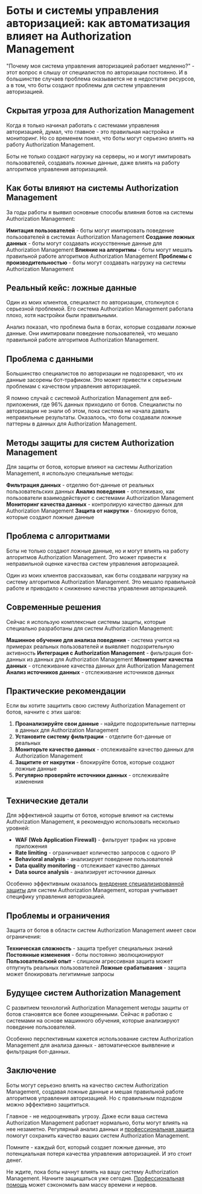 # Боты и системы управления авторизацией: как автоматизация влияет на Authorization Management

"Почему моя система управления авторизацией работает медленно?" - этот вопрос я слышу от специалистов по авторизации постоянно. И в большинстве случаев проблема оказывается не в недостатке ресурсов, а в том, что боты создают проблемы для систем управления авторизацией.

## Скрытая угроза для Authorization Management

Когда я только начинал работать с системами управления авторизацией, думал, что главное - это правильная настройка и мониторинг. Но со временем понял, что боты могут серьезно влиять на работу Authorization Management.

Боты не только создают нагрузку на серверы, но и могут имитировать пользователей, создавать ложные данные, даже влиять на работу алгоритмов управления авторизацией.

## Как боты влияют на системы Authorization Management

За годы работы я выявил основные способы влияния ботов на системы Authorization Management:

**Имитация пользователей** - боты могут имитировать поведение пользователей в системах Authorization Management
**Создание ложных данных** - боты могут создавать искусственные данные для Authorization Management
**Влияние на алгоритмы** - боты могут мешать правильной работе алгоритмов Authorization Management
**Проблемы с производительностью** - боты могут создавать нагрузку на системы Authorization Management

## Реальный кейс: ложные данные

Один из моих клиентов, специалист по авторизации, столкнулся с серьезной проблемой. Его система Authorization Management работала плохо, хотя настройки были правильными.

Анализ показал, что проблема была в ботах, которые создавали ложные данные. Они имитировали поведение пользователей, что мешало правильной работе алгоритмов Authorization Management.

## Проблема с данными

Большинство специалистов по авторизации не подозревают, что их данные засорены бот-трафиком. Это может привести к серьезным проблемам с качеством управления авторизацией.

Я помню случай с системой Authorization Management для веб-приложения, где 96% данных приходило от ботов. Специалисты по авторизации не знали об этом, пока система не начала давать неправильные результаты. Оказалось, что боты создавали ложные паттерны в данных для Authorization Management.

## Методы защиты для систем Authorization Management

Для защиты от ботов, которые влияют на системы Authorization Management, я использую специальные методы:

**Фильтрация данных** - отделяю бот-данные от реальных пользовательских данных
**Анализ поведения** - отслеживаю, как пользователи взаимодействуют с системами Authorization Management
**Мониторинг качества данных** - контролирую качество данных для Authorization Management
**Защита от накрутки** - блокирую ботов, которые создают ложные данные

## Проблема с алгоритмами

Боты не только создают ложные данные, но и могут влиять на работу алгоритмов Authorization Management. Это может привести к неправильной оценке качества систем управления авторизацией.

Один из моих клиентов рассказывал, как боты создавали нагрузку на систему алгоритмов Authorization Management. Это мешало правильной работе и приводило к снижению качества управления авторизацией.

## Современные решения

Сейчас я использую комплексные системы защиты, которые специально разработаны для систем Authorization Management:

**Машинное обучение для анализа поведения** - система учится на примерах реальных пользователей и выявляет подозрительную активность
**Интеграция с Authorization Management** - фильтрация бот-данных из данных для Authorization Management
**Мониторинг качества данных** - отслеживание качества данных для Authorization Management
**Анализ источников данных** - отслеживание источников данных

## Практические рекомендации

Если вы хотите защитить свою систему Authorization Management от ботов, начните с этих шагов:

1. **Проанализируйте свои данные** - найдите подозрительные паттерны в данных для Authorization Management
2. **Установите систему фильтрации** - отделите бот-данные от реальных
3. **Мониторьте качество данных** - отслеживайте качество данных для Authorization Management
4. **Защитите от накрутки** - блокируйте ботов, которые создают ложные данные
5. **Регулярно проверяйте источники данных** - отслеживайте изменения

## Технические детали

Для эффективной защиты от ботов, которые влияют на системы Authorization Management, я рекомендую использовать несколько уровней:

- **WAF (Web Application Firewall)** - фильтрует трафик на уровне приложения
- **Rate limiting** - ограничивает количество запросов с одного IP
- **Behavioral analysis** - анализирует поведение пользователей
- **Data quality monitoring** - отслеживает качество данных
- **Data source analysis** - анализирует источники данных

Особенно эффективным оказалось [внедрение специализированной защиты](https://progaem.com/ustanovka-antibота-usluga-po-zashhite-ot-botов-vashih-sajtов-na-различных-cms-системах.html) для систем Authorization Management, которая учитывает специфику управления авторизацией.

## Проблемы и ограничения

Защита от ботов в области систем Authorization Management имеет свои ограничения:

**Техническая сложность** - защита требует специальных знаний
**Постоянные изменения** - боты постоянно эволюционируют
**Пользовательский опыт** - слишком агрессивная защита может отпугнуть реальных пользователей
**Ложные срабатывания** - защита может блокировать легитимные запросы

## Будущее систем Authorization Management

С развитием технологий Authorization Management методы защиты от ботов становятся все более изощренными. Сейчас я работаю с системами на основе машинного обучения, которые анализируют поведение пользователей.

Особенно перспективным кажется использование систем Authorization Management для анализа данных - автоматическое выявление и фильтрация бот-данных.

## Заключение

Боты могут серьезно влиять на качество систем Authorization Management, создавая ложные данные и мешая правильной работе алгоритмов управления авторизацией. Но с правильным подходом можно эффективно защититься.

Главное - не недооценивать угрозу. Даже если ваша система Authorization Management работает нормально, боты могут влиять на нее незаметно. Регулярный анализ данных и [профессиональная защита](https://progaem.com/ustanovka-antibота-usluga-po-zashhite-ot-botов-vashih-sajtов-na-различных-cms-системах.html) помогут сохранить качество ваших систем Authorization Management.

Помните - каждый бот, который создает ложные данные, это потенциальная потеря качества управления авторизацией. И это стоит денег.

Не ждите, пока боты начнут влиять на вашу систему Authorization Management. Начните защищаться уже сегодня. [Профессиональная помощь](https://progaem.com/ustanovka-antibота-usluga-po-zashhite-ot-botов-vashih-sajtов-na-различных-cms-системах.html) может сэкономить вам массу времени и нервов.
